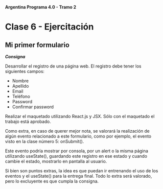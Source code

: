 **Argentina Programa 4.0 - Tramo 2**

# Clase 6 - Ejercitación

## Mi primer formulario

**_Consigna_**

Desarrollar el registro de una página web. El registro debe tener los siguientes campos:

- Nombre
- Apellido
- Email
- Teléfono
- Password
- Confirmar password

Realizar el maquetado utilizando React.js y JSX. Sólo con el maquetado el trabajo está aprobado.

Como extra, en caso de querer mejor nota, se valorará la realización de algún evento relacionado a este formulario, como por ejemplo, el evento visto en la clase número 5: onSubmit().

Este evento podría mostrar por consola, por un alert o la misma página utilizando useState(), guardando este registro en ese estado y cuando cambie el estado, mostrarlo en pantalla al usuario.

Si bien son puntos extras, la idea es que puedan ir entrenando el uso de los eventos y el useState() para la entrega final. Todo lo extra será valorado, pero lo excluyente es que cumpla la consigna.
